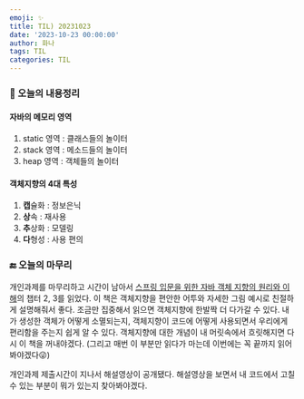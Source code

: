 ```yaml
---
emoji: ✨
title: TIL) 20231023
date: '2023-10-23 00:00:00'
author: 화나
tags: TIL
categories: TIL
---
```


### 📝 오늘의 내용정리

#### 자바의 메모리 영역
1. static 영역 : 클래스들의 놀이터
2. stack 영역 : 메소드들의 놀이터
3. heap 영역 : 객체들의 놀이터

#### 객체지향의 4대 특성
1. **캡**슐화 : 정보은닉
2. **상**속 : 재사용
3. **추**상화 : 모델링
4. **다**형성 : 사용 편의

### 🔚 오늘의 마무리

개인과제를 마무리하고 시간이 남아서 [스프링 입문을 위한 자바 객체 지향의 원리와 이해](https://product.kyobobook.co.kr/detail/S000001628116)의 챕터 2, 3를 읽었다. 이 책은 객체지향을 편안한 어투와 자세한 그림 예시로 친절하게 설명해줘서 좋다. 조금만 집중해서 읽으면 객체지향에 한발짝 더 다가갈 수 있다. 내가 생성한 객체가 어떻게 소멸되는지, 객체지향이 코드에 어떻게 사용되면서 우리에게 편리함을 주는지 쉽게 알 수 있다. 객체지향에 대한 개념이 내 머릿속에서 흐릿해지면 다시 이 책을 꺼내야겠다. (그리고 매번 이 부분만 읽다가 마는데 이번에는 꼭 끝까지 읽어봐야겠다😜)

개인과제 제출시간이 지나서 해설영상이 공개됐다. 해설영상을 보면서 내 코드에서 고칠 수 있는 부분이 뭐가 있는지 찾아봐야겠다.





